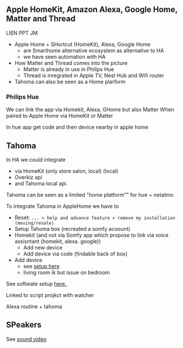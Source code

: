## Apple HomeKit, Amazon Alexa, Google Home, Matter and Thread 

LIEN PPT JM

- Apple Home + SHortcut (HomeKit), Alexa, Google Home
  - are Smarthome alternative  ecosystem as alternative to HA
  - we have seen automation with HA
- How Matter and Thread comes into the picture
  - Matter is already in use in Philips Hue
  - Thread is inregrated in Apple TV, Nest Hub and Wifi router
- Tahoma can also be seen as a Home plarform

### Philips Hue

We can link the app via Homekit, Alexa, GHome but also Matter
When paired to Apple Home via HomeKit or Matter

In hue app get code and then device nearby in apple home


## Tahoma

In HA we could integrate 
- via HomeKit (only store salon, local) (local)
- Overkiz api
- and Tahoma local api.

Tahoma can be seen as a limited "home platform"" for hue + netatmo

To integrate Tahoma in AppleHome we have to
- Reset: `... > help and advance feature > remove my installation (moving/resale)`
- Setup Tahoma box (recreated a somfy acoount)
- Homekit (and not via Somfy app which propose to link via voice assisntant (homekit, alexa. google))
  - Add new device
  - Add device via code (findable back of box)
- Add device
  - see [setup here](../Tahoma/hardware-remotes/README.md)
  - living room ik but issue on bedroom

See softwate setup [here](../Tahoma/tahoma-integration.md#software-setup)_

Linked to script projkct with watcher

Alexa routine + tahoma

## SPeakers

See [sound video](../sound-video/README.md#how-does-service-discovery-work-behind-the-scene)